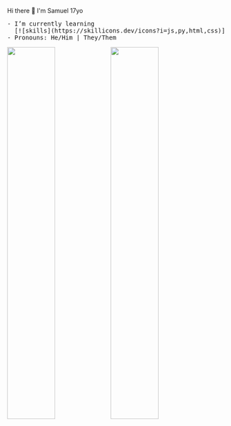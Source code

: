 Hi there 👋 I'm Samuel 17yo
<pre>
- I’m currently learning
  [![skills](https://skillicons.dev/icons?i=js,py,html,css)](https://skillicons.dev)
- Pronouns: He/Him | They/Them
</pre>
<img align="left" width="47%" src="https://github-readme-stats.vercel.app/api?username=SamuelWoszak&show_icons=true&theme=radical" />
<img align="left" width="47%" src="https://github-readme-stats.vercel.app/api/top-langs/?username=SamuelWoszak&show_icons=true&theme=radical"/>


